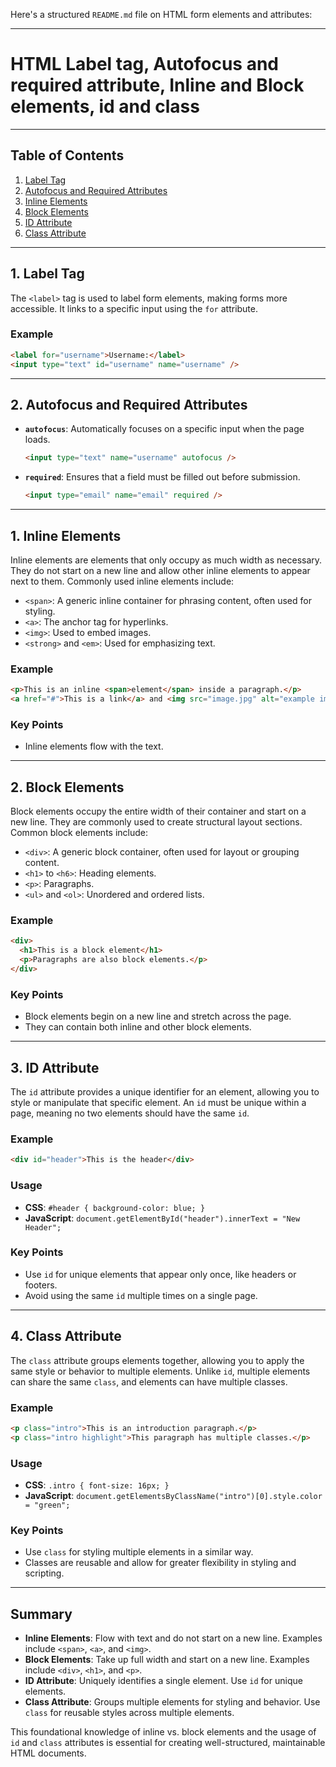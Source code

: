 Here's a structured `README.md` file on HTML form elements and attributes:

---

# HTML Label tag, Autofocus and required attribute, Inline and Block elements, id and class
---

## Table of Contents

1. [Label Tag](#label-tag)
2. [Autofocus and Required Attributes](#autofocus-and-required-attributes)
3. [Inline Elements](#inline-elements)
4. [Block Elements](#block-elements)
5. [ID Attribute](#id-attribute)
6. [Class Attribute](#class-attribute)

---
## 1. Label Tag

The `<label>` tag is used to label form elements, making forms more accessible. It links to a specific input using the `for` attribute.

### Example

```html
<label for="username">Username:</label>
<input type="text" id="username" name="username" />
```

---

## 2. Autofocus and Required Attributes

- **`autofocus`**: Automatically focuses on a specific input when the page loads.

  ```html
  <input type="text" name="username" autofocus />
  ```

- **`required`**: Ensures that a field must be filled out before submission.
  ```html
  <input type="email" name="email" required />
  ```

---
## 1. Inline Elements

Inline elements are elements that only occupy as much width as necessary. They do not start on a new line and allow other inline elements to appear next to them. Commonly used inline elements include:

- `<span>`: A generic inline container for phrasing content, often used for styling.
- `<a>`: The anchor tag for hyperlinks.
- `<img>`: Used to embed images.
- `<strong>` and `<em>`: Used for emphasizing text.

### Example
```html
<p>This is an inline <span>element</span> inside a paragraph.</p>
<a href="#">This is a link</a> and <img src="image.jpg" alt="example image">.
```

### Key Points
- Inline elements flow with the text.
---
## 2. Block Elements
Block elements occupy the entire width of their container and start on a new line. They are commonly used to create structural layout sections. Common block elements include:

- `<div>`: A generic block container, often used for layout or grouping content.
- `<h1>` to `<h6>`: Heading elements.
- `<p>`: Paragraphs.
- `<ul>` and `<ol>`: Unordered and ordered lists.
### Example

```html
<div>
  <h1>This is a block element</h1>
  <p>Paragraphs are also block elements.</p>
</div>
```

### Key Points
- Block elements begin on a new line and stretch across the page.
- They can contain both inline and other block elements.

---


## 3. ID Attribute

The `id` attribute provides a unique identifier for an element, allowing you to style or manipulate that specific element. An `id` must be unique within a page, meaning no two elements should have the same `id`.

### Example
```html
<div id="header">This is the header</div>
```

### Usage
- **CSS**: `#header { background-color: blue; }`
- **JavaScript**: `document.getElementById("header").innerText = "New Header";`

### Key Points
- Use `id` for unique elements that appear only once, like headers or footers.
- Avoid using the same `id` multiple times on a single page.

---

## 4. Class Attribute

The `class` attribute groups elements together, allowing you to apply the same style or behavior to multiple elements. Unlike `id`, multiple elements can share the same `class`, and elements can have multiple classes.

### Example
```html
<p class="intro">This is an introduction paragraph.</p>
<p class="intro highlight">This paragraph has multiple classes.</p>
```

### Usage
- **CSS**: `.intro { font-size: 16px; }`
- **JavaScript**: `document.getElementsByClassName("intro")[0].style.color = "green";`

### Key Points
- Use `class` for styling multiple elements in a similar way.
- Classes are reusable and allow for greater flexibility in styling and scripting.

---

## Summary

- **Inline Elements**: Flow with text and do not start on a new line. Examples include `<span>`, `<a>`, and `<img>`.
- **Block Elements**: Take up full width and start on a new line. Examples include `<div>`, `<h1>`, and `<p>`.
- **ID Attribute**: Uniquely identifies a single element. Use `id` for unique elements.
- **Class Attribute**: Groups multiple elements for styling and behavior. Use `class` for reusable styles across multiple elements.

This foundational knowledge of inline vs. block elements and the usage of `id` and `class` attributes is essential for creating well-structured, maintainable HTML documents.
```
